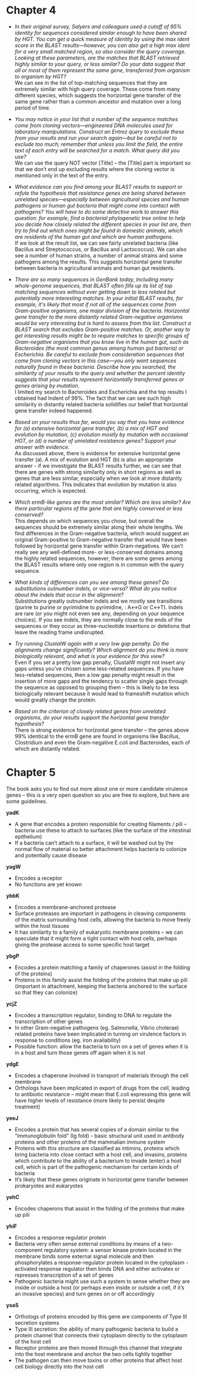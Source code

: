 # Chapter 4
- *In their original survey, Salyers and colleagues used a cutoff of 95% identity for sequences considered similar enough to have been shared by HGT. You can get a quick measure of identity by using the max ident score in the BLAST results—however, you can also get a high max ident for a very small matched region, so also consider the query coverage. Looking at these parameters, are the matches that BLAST retrieved highly similar to your query, or less similar? Do your data suggest that all or most of them represent the same gene, transferred from organism to organism by HGT?*  
We can see in the list of top-matching sequences that they are extremely similar with high query coverage. These come from many different species, which suggests the horizontal gene transfer of the same gene rather than a common ancestor and mutation over a long period of time.

- *You may notice in your list that a number of the sequence matches come from cloning vectors—engineered DNA molecules used for laboratory manipulations. Construct an Entrez query to exclude these from your results and run your search again—but be careful not to exclude too much; remember that unless you limit the field, the entire text of each entry will be searched for a match. What query did you use?*  
We can use the query NOT vector [Title] – the [Title] part is important so that we don’t end up excluding results where the cloning vector is mentioned only in the text of the entry.

- *What evidence can you find among your BLAST results to support or refute the hypothesis that resistance genes are being shared between unrelated species—especially between agricultural species and human pathogens or human gut bacteria that might come into contact with pathogens? You will have to do some detective work to answer this question: for example, find a bacterial phylogenetic tree online to help you decide how closely related the different species in your list are, then try to find out which ones might be found in domestic animals, which are residents of the human gut and which are human pathogens.*  
If we look at the result list, we can see fairly unrelated bacteria (like Bacillus and Streptococcus, or Bacillus and Lactococcus). We can also see a number of human strains, a number of animal strains and some pathogens among the results. This suggests horizontal gene transfer between bacteria in agricultural animals and human gut residents. 

- *There are so many sequences in GenBank today, including many whole-genome sequences, that BLAST often fills up its list of top matching sequences without ever getting down to less related but potentially more interesting matches. In your initial BLAST results, for example, it's likely that most if not all of the sequences come from Gram-positive organisms, one major division of the bacteria. Horizontal gene transfer to the more distantly related Gram-negative organisms would be very interesting but is hard to assess from this list. Construct a BLAST search that excludes Gram-positive matches. Or, another way to get interesting results might be to require matches to specific groups of Gram-negative organisms that you know live in the human gut, such as Bacteroides (the most common genus among human gut bacteria) or Escherichia. Be careful to exclude from consideration sequences that come from cloning vectors in this case—you only want sequences naturally found in these bacteria. Describe how you searched, the similarity of your results to the query and whether the percent identity suggests that your results represent horizontally transferred genes or genes arising by mutation.*  
I limited my search to Bacteroides and Escherichia and the top results I obtained had Indent of 99%. The fact that we can see such high similarity in distantly related bacteria solidifies our belief that horizontal gene transfer indeed happened.

- *Based on your results thus far, would you say that you have evidence for (a) extensive horizontal gene transfer, (b) a mix of HGT and evolution by mutation, (c) evolution mostly by mutation with occasional HGT, or (d) a number of unrelated resistance genes? Support your answer with evidence.*   
As discussed above, there is evidence for extensive horizontal gene transfer (a). A mix of evolution and HGT (b) is also an appropriate answer -  if we investigate the BLAST results further, we can see that there are genes with strong similarity only in short regions as well as genes that are less similar, especially when we look at more distantly related algorithms. This indicates that evolution by mutation is also occurring, which is expected.

- *Which ermB-like genes are the most similar? Which are less similar? Are there particular regions of the gene that are highly conserved or less conserved?*   
This depends on which sequences you chose, but overall the sequences should be extremely similar along their whole lengths. We find differences in the Gram-negative bacteria, which would suggest an original Gram-positive to Gram-negative transfer that would have been followed by horizontal gene transfer within Gram-negatives. We can’t really see any well-defined more- or less-conserved domains among the highly related sequences, however, there are some genes among the BLAST results where only one region is in common with the query sequence. 

- *What kinds of differences can you see among these genes? Do substitutions outnumber indels, or vice-versa? What do you notice about the indels that occur in the alignment?*  
Substitutions greatly outnumber indels and we mostly see transitions (purine to purine or pyrimidine to pyrimidine, : A↔G or C↔T). Indels are rare (or you might not even see any, depending on your sequence choices). If you see indels, they are normally close to the ends of the sequences or they occur as three-nucleotide insertions or deletions that leave the reading frame undisrupted.

- *Try running ClustalW again with a very low gap penalty. Do the alignments change significantly? Which alignment do you think is more biologically relevant, and what is your evidence for this view?*  
Even if you set a pretty low gap penalty, ClustalW might not insert any gaps unless you’ve chosen some less-related sequences. If you have less-related sequences, then a low gap penalty might result in the insertion of more gaps and the tendency to scatter single gaps through the sequence as opposed to grouping them – this is likely to be less biologically relevant because it would lead to frameshift mutation which would greatly change the protein.

- *Based on the criterion of closely related genes from unrelated organisms, do your results support the horizontal gene transfer hypothesis?*  
There is strong evidence for horizontal gene transfer – the genes above 99% identical to the ermB gene are found in organisms like Bacillus, Clostridium and even the Gram-negative E.coli and Bacteroides, each of which are distantly related.

# Chapter 5

The book asks you to find out more about one or more candidate virulence genes – this is a very open question so you are free to explore, but here are some guidelines.  

**yadK**  
-	A gene that encodes a protein responsible for creating filaments / pili – bacteria use these to attach to surfaces (like the surface of the intestinal epithelium)
-	If a bacteria can’t attach to a surface, it will be washed out by the normal flow of material so better attachment helps bacteria to colonize and potentially cause disease

**yagW**

-	Encodes a receptor
-	No functions are yet known

**ybbK**  

-	Encodes a membrane-anchored protease
-	Surface proteases are important in pathogens in cleaving components of the matrix surrounding host cells, allowing the bacteria to move freely within the host tissues
-	It has similarity to a family of eukaryotic membrane proteins – we can speculate that it might form a tight contact with host cells, perhaps giving the protease access to some specific host target 

**ybgP**  

-	Encodes a protein matching a family of chaperones (assist in the folding of the proteins)
-	Proteins in this family assist the folding of the proteins that make up pili (important in attachment, keeping the bacteria anchored to the surface so that they can colonize)

**ycjZ**

-	Encodes a transcription regulator, binding to DNA to regulate the transcription of other genes
-	In other Gram-negative pathogens (eg. Salmonella, Vibrio cholerae) related proteins have been implicated in turning on virulence factors in response to conditions (eg. iron availability)
-	Possible function: allow the bacteria to turn on a set of genes when it is in a host and turn those genes off again when it is not

**ydgE**

-	Encodes a chaperone involved in transport of materials through the cell membrane
-	Orthologs have been implicated in export of drugs from the cell, leading to antibiotic resistance – might mean that E.coli expressing this gene will have higher levels of resistance (more likely to persist despite treatment)

**yeeJ**
-	Encodes a protein that has several copies of a domain similar to the “immunoglobulin fold” (Ig fold) - basic structural unit used in antibody proteins and other proteins of the mammalian immune system
-	Proteins with this structure are classified as intimins, proteins which bring bacteria into close contact with a host cell, and invasins, proteins which contribute to the ability of a bacterium to invade (enter) a host cell, which is part of the pathogenic mechanism for certain kinds of bacteria
-	It’s likely that these genes originate in horizontal gene transfer between prokaryotes and eukaryotes

**yehC**

-	Encodes chaperons that assist in the folding of the proteins that make up pili

**yhiF**

-	Encodes a response regulator protein
-	Bacteria very often sense external conditions by means of a two-component regulatory system: a sensor kinase protein located in the membrane binds some external signal molecule and then phosphorylates a response-regulator protein located in the cytoplasm - activated response regulator then binds DNA and either activates or represses transcription of a set of genes
-	Pathogenic bacteria might use such a system to sense whether they are inside or outside a host (or perhaps even inside or outside a cell, if it’s an invasive species) and turn genes on or off accordingly

**ysaS**
-	Orthologs of proteins encoded by this gene are components of Type III secretion systems
-	Type III secretion: the ability of many pathogenic bacteria to build a protein channel that connects their cytoplasm directly to the cytoplasm of the host cell
-	Receptor proteins are then moved through this channel that integrate into the host membrane and anchor the two cells tightly together
-	The pathogen can then move toxins or other proteins that affect host cell biology directly into the host cell
